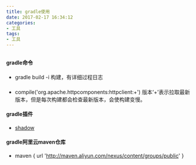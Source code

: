 ```yaml
---
title: gradle使用
date: 2017-02-17 16:34:12
categories: 
- 工具
tags:
- 工具
---
```


##

#### gradle命令

- gradle build -i 构建，有详细过程日志


####
- compile('org.apache.httpcomponents:httpclient:+') 版本‘+’表示拉取最新版本，但是每次构建都会检查最新版本，会使构建变慢。



#### gradle插件
- [shadow](https://github.com/johnrengelman/shadow)


#### gradle阿里云maven仓库
- maven { url 'http://maven.aliyun.com/nexus/content/groups/public' }